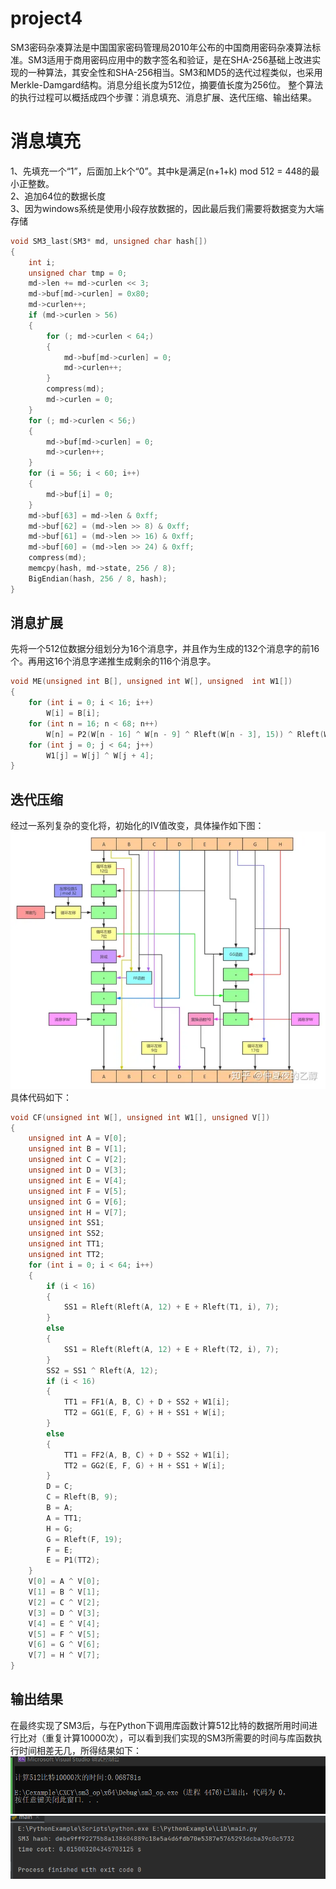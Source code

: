 # project4
SM3密码杂凑算法是中国国家密码管理局2010年公布的中国商用密码杂凑算法标准。SM3适用于商用密码应用中的数字签名和验证，是在SHA-256基础上改进实现的一种算法，其安全性和SHA-256相当。SM3和MD5的迭代过程类似，也采用Merkle-Damgard结构。消息分组长度为512位，摘要值长度为256位。
整个算法的执行过程可以概括成四个步骤：消息填充、消息扩展、迭代压缩、输出结果。

# 消息填充
1、先填充一个“1”，后面加上k个“0”。其中k是满足(n+1+k) mod 512 = 448的最小正整数。  
2、追加64位的数据长度  
3、因为windows系统是使用小段存放数据的，因此最后我们需要将数据变为大端存储  
```cpp
void SM3_last(SM3* md, unsigned char hash[])
{
	int i;
	unsigned char tmp = 0;
	md->len += md->curlen << 3;
	md->buf[md->curlen] = 0x80;
	md->curlen++;
	if (md->curlen > 56)
	{
		for (; md->curlen < 64;)
		{
			md->buf[md->curlen] = 0;
			md->curlen++;
		}
		compress(md);
		md->curlen = 0;
	}
	for (; md->curlen < 56;)
	{
		md->buf[md->curlen] = 0;
		md->curlen++;
	}
	for (i = 56; i < 60; i++)
	{
		md->buf[i] = 0;
	}
	md->buf[63] = md->len & 0xff;
	md->buf[62] = (md->len >> 8) & 0xff;
	md->buf[61] = (md->len >> 16) & 0xff;
	md->buf[60] = (md->len >> 24) & 0xff;
	compress(md);
	memcpy(hash, md->state, 256 / 8);
	BigEndian(hash, 256 / 8, hash);
}
```

## 消息扩展
先将一个512位数据分组划分为16个消息字，并且作为生成的132个消息字的前16个。再用这16个消息字递推生成剩余的116个消息字。
```cpp
void ME(unsigned int B[], unsigned int W[], unsigned  int W1[])
{
	for (int i = 0; i < 16; i++)
		W[i] = B[i];
	for (int n = 16; n < 68; n++)
		W[n] = P2(W[n - 16] ^ W[n - 9] ^ Rleft(W[n - 3], 15)) ^ Rleft(W[n - 13], 7) ^ W[n - 6];
	for (int j = 0; j < 64; j++)
		W1[j] = W[j] ^ W[j + 4];
}
```

## 迭代压缩
经过一系列复杂的变化将，初始化的IV值改变，具体操作如下图：
![image](1.png)  
具体代码如下：
```cpp
void CF(unsigned int W[], unsigned int W1[], unsigned V[])
{
	unsigned int A = V[0];
	unsigned int B = V[1];
	unsigned int C = V[2];
	unsigned int D = V[3];
	unsigned int E = V[4];
	unsigned int F = V[5];
	unsigned int G = V[6];
	unsigned int H = V[7];
	unsigned int SS1;
	unsigned int SS2;
	unsigned int TT1;
	unsigned int TT2;
	for (int i = 0; i < 64; i++)
	{
		if (i < 16)
		{
			SS1 = Rleft(Rleft(A, 12) + E + Rleft(T1, i), 7);
		}
		else
		{
			SS1 = Rleft(Rleft(A, 12) + E + Rleft(T2, i), 7);
		}
		SS2 = SS1 ^ Rleft(A, 12);
		if (i < 16)
		{
			TT1 = FF1(A, B, C) + D + SS2 + W1[i];
			TT2 = GG1(E, F, G) + H + SS1 + W[i];
		}
		else
		{
			TT1 = FF2(A, B, C) + D + SS2 + W1[i];
			TT2 = GG2(E, F, G) + H + SS1 + W[i];
		}
		D = C;
		C = Rleft(B, 9);
		B = A;
		A = TT1;
		H = G;
		G = Rleft(F, 19);
		F = E;
		E = P1(TT2);
	}
	V[0] = A ^ V[0];
	V[1] = B ^ V[1];
	V[2] = C ^ V[2];
	V[3] = D ^ V[3];
	V[4] = E ^ V[4];
	V[5] = F ^ V[5];
	V[6] = G ^ V[6];
	V[7] = H ^ V[7];
}
```
## 输出结果
在最终实现了SM3后，与在Python下调用库函数计算512比特的数据所用时间进行比对（重复计算10000次），可以看到我们实现的SM3所需要的时间与库函数执行时间相差无几，所得结果如下：
![image](r1.png)    
![image](r2.png)    
